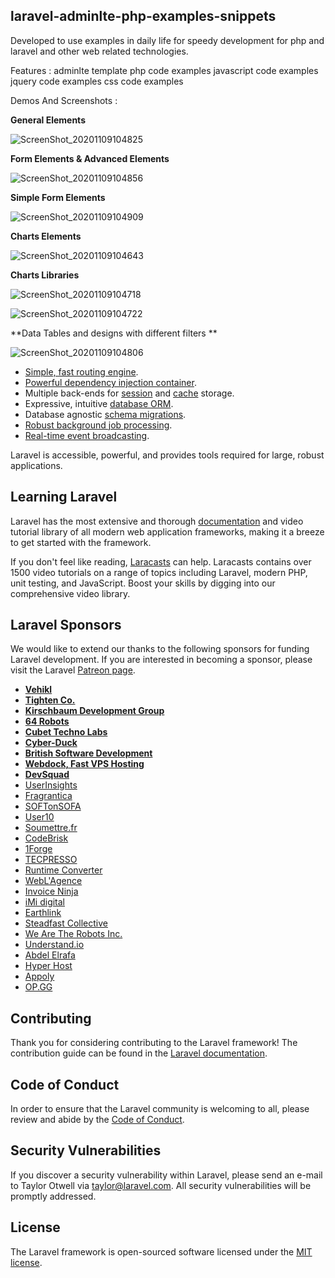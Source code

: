 

## laravel-adminlte-php-examples-snippets


Developed to use examples in daily life for speedy development for php and laravel and other web related technologies.


Features : 
adminlte template
php code examples 
javascript code examples 
jquery code examples
css code examples


Demos And Screenshots :


**General Elements**



![ScreenShot_20201109104825](https://user-images.githubusercontent.com/8825570/98503566-df248880-227a-11eb-9b06-52749193317d.png)


**Form Elements & Advanced Elements**


![ScreenShot_20201109104856](https://user-images.githubusercontent.com/8825570/98503573-e186e280-227a-11eb-9f53-bb745038624d.png)


**Simple Form Elements**


![ScreenShot_20201109104909](https://user-images.githubusercontent.com/8825570/98503576-e21f7900-227a-11eb-9e5d-828965d8598c.png)

**Charts Elements**

![ScreenShot_20201109104643](https://user-images.githubusercontent.com/8825570/98503578-e21f7900-227a-11eb-8be8-329539540740.png)

**Charts Libraries**

![ScreenShot_20201109104718](https://user-images.githubusercontent.com/8825570/98503580-e350a600-227a-11eb-8b5d-465d6ba60d3a.png)



![ScreenShot_20201109104722](https://user-images.githubusercontent.com/8825570/98503582-e3e93c80-227a-11eb-8288-459887fccda7.png)

**Data Tables and designs with different filters **

![ScreenShot_20201109104806](https://user-images.githubusercontent.com/8825570/98503583-e3e93c80-227a-11eb-80b8-6146a41f04a5.png)





- [Simple, fast routing engine](https://laravel.com/docs/routing).
- [Powerful dependency injection container](https://laravel.com/docs/container).
- Multiple back-ends for [session](https://laravel.com/docs/session) and [cache](https://laravel.com/docs/cache) storage.
- Expressive, intuitive [database ORM](https://laravel.com/docs/eloquent).
- Database agnostic [schema migrations](https://laravel.com/docs/migrations).
- [Robust background job processing](https://laravel.com/docs/queues).
- [Real-time event broadcasting](https://laravel.com/docs/broadcasting).

Laravel is accessible, powerful, and provides tools required for large, robust applications.

## Learning Laravel

Laravel has the most extensive and thorough [documentation](https://laravel.com/docs) and video tutorial library of all modern web application frameworks, making it a breeze to get started with the framework.

If you don't feel like reading, [Laracasts](https://laracasts.com) can help. Laracasts contains over 1500 video tutorials on a range of topics including Laravel, modern PHP, unit testing, and JavaScript. Boost your skills by digging into our comprehensive video library.

## Laravel Sponsors

We would like to extend our thanks to the following sponsors for funding Laravel development. If you are interested in becoming a sponsor, please visit the Laravel [Patreon page](https://patreon.com/taylorotwell).

- **[Vehikl](https://vehikl.com/)**
- **[Tighten Co.](https://tighten.co)**
- **[Kirschbaum Development Group](https://kirschbaumdevelopment.com)**
- **[64 Robots](https://64robots.com)**
- **[Cubet Techno Labs](https://cubettech.com)**
- **[Cyber-Duck](https://cyber-duck.co.uk)**
- **[British Software Development](https://www.britishsoftware.co)**
- **[Webdock, Fast VPS Hosting](https://www.webdock.io/en)**
- **[DevSquad](https://devsquad.com)**
- [UserInsights](https://userinsights.com)
- [Fragrantica](https://www.fragrantica.com)
- [SOFTonSOFA](https://softonsofa.com/)
- [User10](https://user10.com)
- [Soumettre.fr](https://soumettre.fr/)
- [CodeBrisk](https://codebrisk.com)
- [1Forge](https://1forge.com)
- [TECPRESSO](https://tecpresso.co.jp/)
- [Runtime Converter](http://runtimeconverter.com/)
- [WebL'Agence](https://weblagence.com/)
- [Invoice Ninja](https://www.invoiceninja.com)
- [iMi digital](https://www.imi-digital.de/)
- [Earthlink](https://www.earthlink.ro/)
- [Steadfast Collective](https://steadfastcollective.com/)
- [We Are The Robots Inc.](https://watr.mx/)
- [Understand.io](https://www.understand.io/)
- [Abdel Elrafa](https://abdelelrafa.com)
- [Hyper Host](https://hyper.host)
- [Appoly](https://www.appoly.co.uk)
- [OP.GG](https://op.gg)

## Contributing

Thank you for considering contributing to the Laravel framework! The contribution guide can be found in the [Laravel documentation](https://laravel.com/docs/contributions).

## Code of Conduct

In order to ensure that the Laravel community is welcoming to all, please review and abide by the [Code of Conduct](https://laravel.com/docs/contributions#code-of-conduct).

## Security Vulnerabilities

If you discover a security vulnerability within Laravel, please send an e-mail to Taylor Otwell via [taylor@laravel.com](mailto:taylor@laravel.com). All security vulnerabilities will be promptly addressed.

## License

The Laravel framework is open-sourced software licensed under the [MIT license](https://opensource.org/licenses/MIT).

